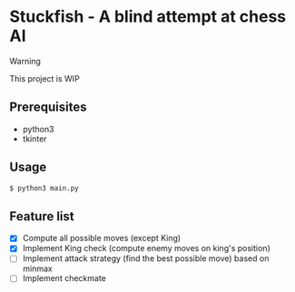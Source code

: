 # Stuckfish - A blind attempt at chess AI

> [!WARNING]  
> This project is WIP

## Prerequisites
- python3
- tkinter

## Usage
```bash
$ python3 main.py
```

## Feature list
- [X] Compute all possible moves (except King)
- [X] Implement King check (compute enemy moves on king's position)
- [ ] Implement attack strategy (find the best possible move) based on minmax
- [ ] Implement checkmate
